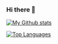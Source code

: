 ### Hi there 👋

[![My Github stats](https://github-readme-stats.vercel.app/api?username=thealifaisal&count_private=true&show_icons=true&theme=dark&hide=contribs)](https://github.com/anuraghazra/github-readme-stats)


[![Top Languages](https://github-readme-stats.vercel.app/api/top-langs/?username=thealifaisal&layout=compact)](https://github.com/anuraghazra/github-readme-stats)

<!--
**thealifaisal/thealifaisal** is a ✨ _special_ ✨ repository because its `README.md` (this file) appears on your GitHub profile.

Here are some ideas to get you started:

- 🔭 I’m currently working on ...
- 🌱 I’m currently learning ...
- 👯 I’m looking to collaborate on ...
- 🤔 I’m looking for help with ...
- 💬 Ask me about ...
- 📫 How to reach me: ...
- 😄 Pronouns: ...
- ⚡ Fun fact: ...
-->
